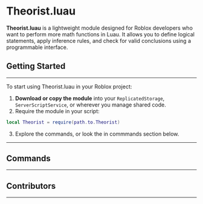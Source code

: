 # Theorist.luau

**Theorist.luau** is a lightweight module designed for Roblox developers who want to perform more math functions in Luau. It allows you to define logical statements, apply inference rules, and check for valid conclusions using a programmable interface.

## Getting Started
---

To start using Theorist.luau in your Roblox project:

1. **Download or copy the module** into your `ReplicatedStorage`, `ServerScriptService`, or wherever you manage shared code.
2. Require the module in your script:

```lua
local Theorist = require(path.to.Theorist)
```

3. Explore the commands, or look the in commmands section below.
---
## Commands
---
## Contributors
---
